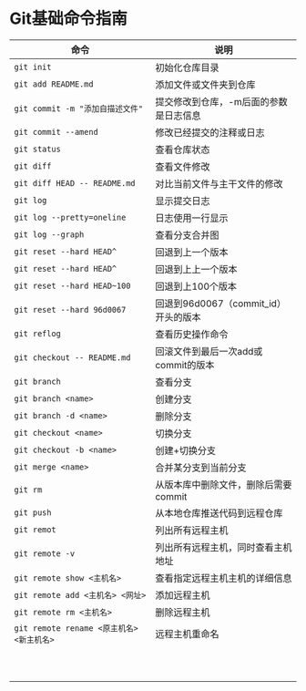 # Git基础命令指南

| 命令                                | 说明                         |
| --------------------------------- | -------------------------- |
| `git init`                        | 初始化仓库目录                    |
| `git add README.md`               | 添加文件或文件夹到仓库                |
| `git commit -m "添加自描述文件"`         | 提交修改到仓库，-m后面的参数是日志信息       |
| `git commit --amend`              | 修改已经提交的注释或日志               |
| `git status`                      | 查看仓库状态                     |
| `git diff`                        | 查看文件修改                     |
| `git diff HEAD -- README.md`      | 对比当前文件与主干文件的修改             |
| `git log`                         | 显示提交日志                     |
| `git log --pretty=oneline`        | 日志使用一行显示                   |
| `git log --graph`                 | 查看分支合并图                    |
| `git reset --hard HEAD^`          | 回退到上一个版本                   |
| `git reset --hard HEAD^`          | 回退到上上一个版本                  |
| `git reset --hard HEAD~100`       | 回退到上100个版本                 |
| `git reset --hard 96d0067`        | 回退到96d0067（commit_id）开头的版本 |
| `git reflog`                      | 查看历史操作命令                   |
| `git checkout -- README.md`       | 回滚文件到最后一次add或commit的版本     |
| `git branch`                      | 查看分支                       |
| `git branch <name>`               | 创建分支                       |
| `git branch -d <name>`            | 删除分支                       |
| `git checkout <name>`             | 切换分支                       |
| `git checkout -b <name>`          | 创建+切换分支                    |
| `git merge <name>`                | 合并某分支到当前分支                 |
| `git rm`                          | 从版本库中删除文件，删除后需要commit      |
| `git push`                        | 从本地仓库推送代码到远程仓库             |
| `git remot`                       | 列出所有远程主机                   |
| `git remote -v`                   | 列出所有远程主机，同时查看主机地址          |
| `git remote show <主机名>`           | 查看指定远程主机主机的详细信息            |
| `git remote add <主机名> <网址>`       | 添加远程主机                     |
| `git remote rm <主机名>`             | 删除远程主机                     |
| `git remote rename <原主机名> <新主机名>` | 远程主机重命名                    |
|                                   |                            |
|                                   |                            |
|                                   |                            |
|                                   |                            |
|                                   |                            |
|                                   |                            |
|                                   |                            |
|                                   |                            |
|                                   |                            |
|                                   |                            |

